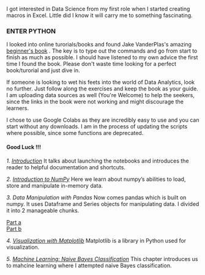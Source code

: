 I got interested in Data Science from my first role when I started creating macros in Excel. Little did I know it will carry me to something fascinating. 

### ENTER PYTHON ###

I looked into online turorials/books and found Jake VanderPlas's amazing [beginner's book](https://jakevdp.github.io/PythonDataScienceHandbook/) . The key is to type out the commands and go from start to finish as much as possible. I should have listened to my own advice the first time I found the book. Please don't waste time looking for a perfect book/turorial and just dive in.

If someone is looking to wet his feets into the world of Data Analytics, look no further. Just follow along the exercises and keep the book as your guide. I am uploading data sources as well (You're Welcome) to help the seekers, since the links in the book were not working and might discourage the learners.

I chose to use Google Colabs as they are incredibly easy to use and you can start without any downloads. I am in the process of updating the scripts where possible, since some functions are deprecated. 

#### Good Luck !!! ####

_1. [Introduction](https://github.com/amzangi/datascience-bootcamp/blob/master/1_Introduction.ipynb)_
It talks about launching the notebooks and introduces the reader to helpful documentation and shortcuts.

_2. [Introduction to NumPy](https://github.com/amzangi/datascience-bootcamp/blob/master/2_Numpy.ipynb)_
Here we learn about numpy’s abilities to load, store and manipulate in-memory data.

_3. Data Manipulation with Pandas_
Now comes pandas which is built on numpy. It uses Dataframe and Series objects for manipulating data. I divided it into 2 manageable chunks.

[Part a](https://github.com/amzangi/datascience-bootcamp/blob/master/3a_Pandas.ipynb)  
[Part b](https://github.com/amzangi/datascience-bootcamp/blob/master/3b_Pandas.ipynb)

_4. [Visualization with Matplotlib](https://github.com/amzangi/datascience-bootcamp/blob/master/4_Matplotlib.ipynb)_
Matplotlib is a library in Python used for visualization.

_5. [Machine Learning: Naive Bayes Classification](https://github.com/amzangi/datascience-bootcamp/blob/master/5_Machine_Learning_Naive_Bayes.ipynb)_
This chapter introduces us to mahcine learning where I attempted naive Bayes classification.
